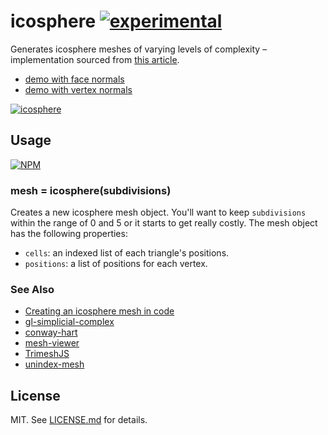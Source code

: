 # icosphere [![experimental](http://badges.github.io/stability-badges/dist/experimental.svg)](http://github.com/badges/stability-badges)

Generates icosphere meshes of varying levels of complexity – implementation
sourced from [this article](http://blog.andreaskahler.com/2009/06/creating-icosphere-mesh-in-code.html).

* [demo with face normals](http://hughsk.io/icosphere)
* [demo with vertex normals](http://hughsk.io/icosphere?smooth)

[![icosphere](http://imgur.com/7PwoXuz.png)](http://hughsk.io/icosphere)

## Usage

[![NPM](https://nodei.co/npm/icosphere.png)](https://nodei.co/npm/icosphere/)

### mesh = icosphere(subdivisions)

Creates a new icosphere mesh object. You'll want to keep `subdivisions` within
the range of 0 and 5 or it starts to get really costly. The mesh object has
the following properties:

* `cells`: an indexed list of each triangle's positions.
* `positions`: a list of positions for each vertex.

### See Also

* [Creating an icosphere mesh in code](http://blog.andreaskahler.com/2009/06/creating-icosphere-mesh-in-code.html)
* [gl-simplicial-complex](https://github.com/mikolalysenko/gl-simplicial-complex)
* [conway-hart](https://github.com/mikolalysenko/conway-hart)
* [mesh-viewer](https://github.com/mikolalysenko/mesh-viewer)
* [TrimeshJS](https://github.com/mikolalysenko/TrimeshJS)
* [unindex-mesh](https://github.com/hughsk/unindex-mesh)

## License

MIT. See [LICENSE.md](http://github.com/hughsk/icosphere/blob/master/LICENSE.md) for details.
